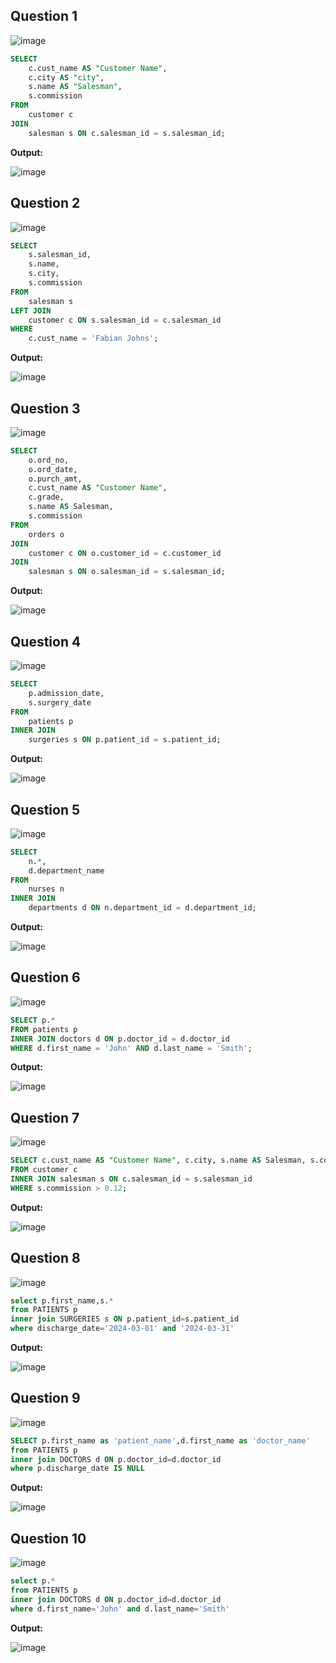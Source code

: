 **Question 1**
--
![image](https://github.com/user-attachments/assets/1f978318-0b34-41e1-9f17-170d01ecb799)


```sql
SELECT 
    c.cust_name AS "Customer Name",
    c.city AS "city",
    s.name AS "Salesman",
    s.commission
FROM 
    customer c
JOIN 
    salesman s ON c.salesman_id = s.salesman_id;

```

**Output:**

![image](https://github.com/user-attachments/assets/29a76522-b5f3-4a2b-be87-30e1a919fa3a)


**Question 2**
---
![image](https://github.com/user-attachments/assets/5642cc29-99d7-4a25-b57b-c1cc39e106a6)


```sql
SELECT 
    s.salesman_id,
    s.name,
    s.city,
    s.commission
FROM 
    salesman s
LEFT JOIN 
    customer c ON s.salesman_id = c.salesman_id
WHERE 
    c.cust_name = 'Fabian Johns';

```

**Output:**

![image](https://github.com/user-attachments/assets/cfc31cf8-b7ea-45dd-92c4-4ffb22e8e6ce)


**Question 3**
---
![image](https://github.com/user-attachments/assets/6bce84f2-204d-498c-a154-7c0b8767dba5)


```sql
SELECT 
    o.ord_no,
    o.ord_date,
    o.purch_amt,
    c.cust_name AS "Customer Name",
    c.grade,
    s.name AS Salesman,
    s.commission
FROM 
    orders o
JOIN 
    customer c ON o.customer_id = c.customer_id
JOIN 
    salesman s ON o.salesman_id = s.salesman_id;

```

**Output:**

![image](https://github.com/user-attachments/assets/29dc7a75-7890-4b6f-b2e1-b4a70558a1ab)


**Question 4**
---
![image](https://github.com/user-attachments/assets/63fbe220-f1df-47e7-8a84-578145deea6e)


```sql
SELECT 
    p.admission_date,
    s.surgery_date
FROM 
    patients p
INNER JOIN 
    surgeries s ON p.patient_id = s.patient_id;


```

**Output:**

![image](https://github.com/user-attachments/assets/7680b9ba-652b-4178-ac42-a3705241c998)

**Question 5**
---
![image](https://github.com/user-attachments/assets/b22d3ad0-2355-4766-828e-0b49da80293f)


```sql
SELECT 
    n.*, 
    d.department_name
FROM 
    nurses n
INNER JOIN 
    departments d ON n.department_id = d.department_id;

```

**Output:**

![image](https://github.com/user-attachments/assets/db75c3cf-6331-4e64-8fc2-3a7a79ebfd68)

**Question 6**
---
![image](https://github.com/user-attachments/assets/716fc324-8a96-4454-93d9-3deeddef4a62)


```sql
SELECT p.*
FROM patients p
INNER JOIN doctors d ON p.doctor_id = d.doctor_id
WHERE d.first_name = 'John' AND d.last_name = 'Smith';

```

**Output:**

![image](https://github.com/user-attachments/assets/c9b27c5a-cda7-404e-8c2d-968690c29c00)


**Question 7**
---
![image](https://github.com/user-attachments/assets/58f3d399-81a0-46e4-8bfb-a9d017dd6c02)


```sql
SELECT c.cust_name AS "Customer Name", c.city, s.name AS Salesman, s.commission
FROM customer c
INNER JOIN salesman s ON c.salesman_id = s.salesman_id
WHERE s.commission > 0.12;

```

**Output:**

![image](https://github.com/user-attachments/assets/14fc2ba2-577c-42c5-9356-ee4036f11319)


**Question 8**
---
![image](https://github.com/user-attachments/assets/0fc9629c-e0e2-4994-a419-74f64ba02a24)


```sql
select p.first_name,s.* 
from PATIENTS p
inner join SURGERIES s ON p.patient_id=s.patient_id
where discharge_date='2024-03-01' and '2024-03-31'
```

**Output:**

![image](https://github.com/user-attachments/assets/59e42986-113f-44f3-9bda-68b18a1aeeff)


**Question 9**
---
![image](https://github.com/user-attachments/assets/3b82fc87-5a94-4128-8e6d-cc08b3c1e108)

```sql
SELECT p.first_name as 'patient_name',d.first_name as 'doctor_name'
from PATIENTS p
inner join DOCTORS d ON p.doctor_id=d.doctor_id
where p.discharge_date IS NULL
```

**Output:**

![image](https://github.com/user-attachments/assets/9bc2cb2f-1415-41a2-9f0f-1545b8e8550c)


**Question 10**
---
![image](https://github.com/user-attachments/assets/aac7c2e0-d6c3-4273-a9b1-76b79904f654)


```sql
select p.*
from PATIENTS p
inner join DOCTORS d ON p.doctor_id=d.doctor_id
where d.first_name='John' and d.last_name='Smith'
```

**Output:**

![image](https://github.com/user-attachments/assets/6a0e171c-440d-4758-9334-1b5ffbb01b0a)
